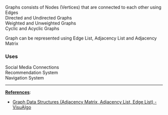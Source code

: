 Graphs consists of Nodes (Vertices) that are connected to each other using Edges  
Directed and Undirected Graphs  
Weighted and Unweighted Graphs  
Cyclic and Acyclic Graphs

Graph can be represented using Edge List, Adjacency List and Adjacency Matrix

### Uses

Social Media Connections  
Recommendation System  
Navigation System

---

**<u>References</u>**:

* [Graph Data Structures (Adjacency Matrix, Adjacency List, Edge List) - VisuAlgo](https://visualgo.net/en/graphds)
